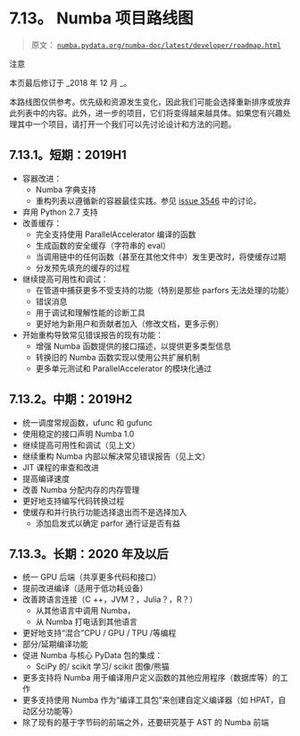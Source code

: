 # 7.13。 Numba 项目路线图

> 原文： [`numba.pydata.org/numba-doc/latest/developer/roadmap.html`](http://numba.pydata.org/numba-doc/latest/developer/roadmap.html)

注意

本页最后修订于 _2018 年 12 月 _。

本路线图仅供参考。优先级和资源发生变化，因此我们可能会选择重新排序或放弃此列表中的内容。此外，进一步的项目，它们将变得越来越具体。如果您有兴趣处理其中一个项目，请打开一个我们可以先讨论设计和方法的问题。

## 7.13.1。短期：2019H1

*   容器改进：
    *   Numba 字典支持
    *   重构列表以遵循新的容器最佳实践。参见 [issue 3546](https://github.com/numba/numba/issues/3546#issuecomment-443008201) 中的讨论。
*   弃用 Python 2.7 支持
*   改善缓存：
    *   完全支持使用 ParallelAccelerator 编译的函数
    *   生成函数的安全缓存（字符串的 eval）
    *   当调用链中的任何函数（甚至在其他文件中）发生更改时，将使缓存过期
    *   分发预先填充的缓存的过程
*   继续提高可用性和调试：
    *   在管道中捕获更多不受支持的功能（特别是那些 parfors 无法处理的功能）
    *   错误消息
    *   用于调试和理解性能的诊断工具
    *   更好地为新用户和贡献者加入（修改文档，更多示例）
*   开始重构导致常见错误报告的现有功能：
    *   增强 Numba 函数提供的接口描述，以提供更多类型信息
    *   转换旧的 Numba 函数实现以使用公共扩展机制
    *   更多单元测试和 ParallelAccelerator 的模块化通过

## 7.13.2。中期：2019H2

*   统一调度常规函数，ufunc 和 gufunc
*   使用稳定的接口声明 Numba 1.0
*   继续提高可用性和调试（见上文）
*   继续重构 Numba 内部以解决常见错误报告（见上文）
*   JIT 课程的审查和改进
*   提高编译速度
*   改善 Numba 分配内存的内存管理
*   更好地支持编写代码转换过程
*   使缓存和并行执行功能选择退出而不是选择加入
    *   添加启发式以确定 parfor 通行证是否有益

## 7.13.3。长期：2020 年及以后

*   统一 GPU 后端（共享更多代码和接口）
*   提前改进编译（适用于低功耗设备）
*   改善跨语言连接（C ++，JVM？，Julia？，R？）
    *   从其他语言中调用 Numba，
    *   从 Numba 打电话到其他语言
*   更好地支持“混合”CPU / GPU / TPU /等编程
*   部分/延期编译功能
*   促进 Numba 与核心 PyData 包的集成：
    *   SciPy 的/ scikit 学习/ scikit 图像/熊猫
*   更多支持将 Numba 用于编译用户定义函数的其他应用程序（数据库等）的工作
*   更多支持使用 Numba 作为“编译工具包”来创建自定义编译器（如 HPAT，自动区分功能等）
*   除了现有的基于字节码的前端之外，还要研究基于 AST 的 Numba 前端